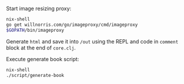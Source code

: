 Start image resizing proxy:

``` sh
nix-shell
go get willnorris.com/go/imageproxy/cmd/imageproxy
$GOPATH/bin/imageproxy
```

Generate `html` and save it into `/out` using the REPL and code in `comment` block at the end of `core.clj`.

Execute generate book script:

``` sh
nix-shell
./script/generate-book
```
